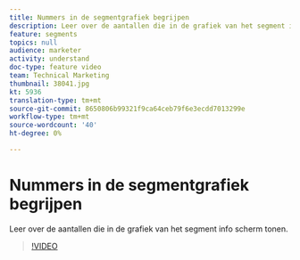 ```yaml
---
title: Nummers in de segmentgrafiek begrijpen
description: Leer over de aantallen die in de grafiek van het segment info scherm tonen.
feature: segments
topics: null
audience: marketer
activity: understand
doc-type: feature video
team: Technical Marketing
thumbnail: 38041.jpg
kt: 5936
translation-type: tm+mt
source-git-commit: 8650806b99321f9ca64ceb79f6e3ecdd7013299e
workflow-type: tm+mt
source-wordcount: '40'
ht-degree: 0%

---
```



# Nummers in de segmentgrafiek begrijpen

Leer over de aantallen die in de grafiek van het segment info scherm tonen.

>[!VIDEO](https://video.tv.adobe.com/v/38041/?quality=12&learn=on)
